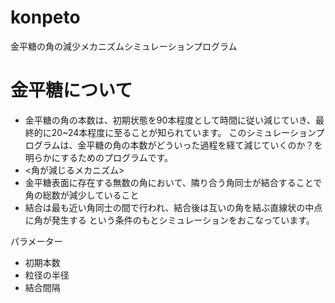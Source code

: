# konpeto
金平糖の角の減少メカニズムシミュレーションプログラム

# 金平糖について
- 金平糖の角の本数は、初期状態を90本程度として時間に従い減じていき、最終的に20~24本程度に至ることが知られています。
 このシミュレーションプログラムは、金平糖の角の本数がどういった過程を経て減じていくのか？を明らかにするためのプログラムです。
- <角が減じるメカニズム>
- 金平糖表面に存在する無数の角において、隣り合う角同士が結合することで角の総数が減少していること
- 結合は最も近い角同士の間で行われ、結合後は互いの角を結ぶ直線状の中点に角が発生する
という条件のもとシミュレーションをおこなっています。

パラメーター
- 初期本数
- 粒径の半径
- 結合間隔
